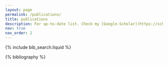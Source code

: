 ```yaml
---
layout: page
permalink: /publications/
title: publications
description: For up-to-date list. Check my [Google-Scholar](https://scholar.google.com/citations?user=9JNZpoQAAAAJ&hl=en).
nav: true
nav_order: 2
---
```


<!-- _pages/publications.md -->

<!-- Bibsearch Feature -->

{% include bib_search.liquid %}

<div class="publications">

{% bibliography %}

</div>
